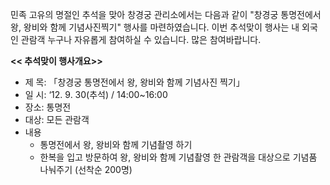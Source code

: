 민족 고유의 명절인 추석을 맞아 창경궁 관리소에서는 다음과 같이 "창경궁 통명전에서 왕, 왕비와 함께 기념사진찍기" 행사를 마련하였습니다. 이번 추석맞이 행사는 내 외국인 관람객 누구나 자유롭게 참여하실 수 있습니다. 많은 참여바랍니다.

**<< 추석맞이 행사개요>>**
- 제 목: 「창경궁 통명전에서 왕, 왕비와 함께 기념사진 찍기」
- 일 시: ‘12. 9. 30(추석) / 14:00~16:00
- 장소: 통명전
- 대상: 모든 관람객
- 내용
  - 통명전에서 왕, 왕비와 함께 기념촬영 하기
  - 한복을 입고 방문하여 왕, 왕비와 함께 기념촬영 한 관람객을 대상으로 기념품 나눠주기 (선착순 200명)